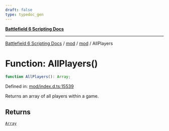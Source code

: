 ```yaml
---
draft: false
type: typedoc_gen
---
```


[**Battlefield 6 Scripting Docs**](../../../_index.md)

***

[Battlefield 6 Scripting Docs](../../../_index.md) / [mod](../../_index.md) / [mod](../_index.md) / AllPlayers

# Function: AllPlayers()

```ts
function AllPlayers(): Array;
```

Defined in: [mod/index.d.ts:15539](https://github.com/battlefield-portal-community/portal-docs/blob/ff09b2690670f74de7e97198022e5a97ff1161ff/generators/santiago/mod/index.d.ts#L15539)

Returns an array of all players within a game.

## Returns

[`Array`](../Array/_index.md)
